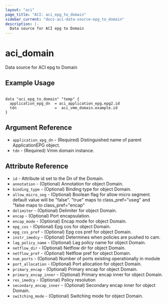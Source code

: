 ```yaml
---
layout: "aci"
page_title: "ACI: aci_epg_to_domain"
sidebar_current: "docs-aci-data-source-epg_to_domain"
description: |-
  Data source for ACI epg to Domain
---
```


# aci_domain #
Data source for ACI epg to Domain

## Example Usage ##

```hcl

data "aci_epg_to_domain" "temp" {
  application_epg_dn  = aci_application_epg.epg2.id
  tdn                 =  aci_vmm_domain.example.id
}

```
## Argument Reference ##
* `application_epg_dn` - (Required) Distinguished name of parent ApplicationEPG object.
* `tdn` - (Required) Vmm domain instance.



## Attribute Reference

* `id` - Attribute id set to the Dn of the Domain.
* `annotation` - (Optional) Annotation for object Domain.
* `binding_type` - (Optional) Binding type for object Domain.
* `allow_micro_seg` - (Optional) Boolean flag for allow micro segment. default value will be "false".
"true" maps to class_pref="useg" and "false maps to class_pref="encap"
* `delimiter` - (Optional) Delimiter for object Domain.
* `encap` - (Optional) Port encapsulation.
* `encap_mode` - (Optional) Encap mode for object Domain.
* `epg_cos` - (Optional) Epg cos for object Domain.
* `epg_cos_pref` - (Optional) Epg cos pref for object Domain.
* `instr_imedcy` - (Optional) Determines when policies are pushed to cam.
* `lag_policy_name` - (Optional) Lag policy name for object Domain.
* `netflow_dir` - (Optional) Netflow dir for object Domain.
* `netflow_pref` - (Optional) Netflow pref for object Domain.
* `num_ports` - (Optional) Number of ports existing operationally in module
* `port_allocation` - (Optional) Port allocation for object Domain.
* `primary_encap` - (Optional) Primary encap for object Domain.
* `primary_encap_inner` - (Optional) Primary encap inner for object Domain.
* `res_imedcy` - (Optional) Policy resolution
* `secondary_encap_inner` - (Optional) Secondary encap inner for object Domain.
* `switching_mode` - (Optional) Switching mode for object Domain.

